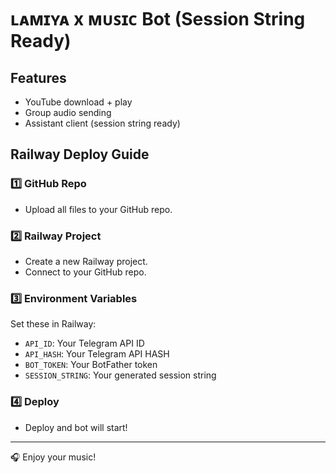 # ʟᴀᴍɪʏᴀ x ᴍᴜꜱɪᴄ Bot (Session String Ready)

## Features
- YouTube download + play
- Group audio sending
- Assistant client (session string ready)

## Railway Deploy Guide

### 1️⃣ GitHub Repo
- Upload all files to your GitHub repo.

### 2️⃣ Railway Project
- Create a new Railway project.
- Connect to your GitHub repo.

### 3️⃣ Environment Variables
Set these in Railway:

- `API_ID`: Your Telegram API ID
- `API_HASH`: Your Telegram API HASH
- `BOT_TOKEN`: Your BotFather token
- `SESSION_STRING`: Your generated session string

### 4️⃣ Deploy
- Deploy and bot will start!

---

🎧 Enjoy your music!